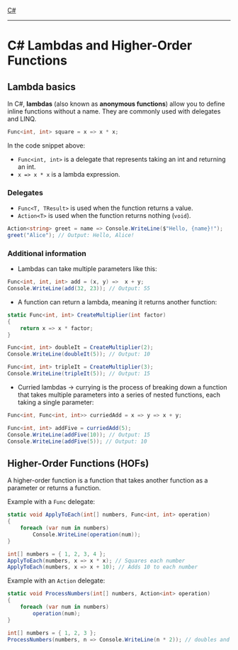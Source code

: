 [C#](csharp)

---

# C# Lambdas and Higher-Order Functions

## Lambda basics
In C#, **lambdas** (also known as **anonymous functions**) allow you to define inline functions without a name. They are commonly used with delegates and LINQ.
```csharp
Func<int, int> square = x => x * x;
```
In the code snippet above:
- `Func<int, int>` is a delegate that represents taking an int and returning an int.
- `x => x * x` is a lambda expression.

### Delegates
- `Func<T, TResult>` is used when the function returns a value.
- `Action<T>` is used when the function returns nothing (`void`).

```csharp
Action<string> greet = name => Console.WriteLine($"Hello, {name}!");
greet("Alice"); // Output: Hello, Alice!
```

### Additional information
- Lambdas can take multiple parameters like this:
```csharp
Func<int, int, int> add = (x, y) =>  x + y;
Console.WriteLine(add(32, 23)); // Output: 55
```

- A function can return a lambda, meaning it returns another function:
```csharp
static Func<int, int> CreateMultiplier(int factor)
{
	return x => x * factor;
}

Func<int, int> doubleIt = CreateMultiplier(2);
Console.WriteLine(doubleIt(5)); // Output: 10

Func<int, int> tripleIt = CreateMultiplier(3);
Console.WriteLine(tripleIt(5)); // Output: 15
```

- Curried lambdas -> currying is the process of breaking down a function that takes multiple parameters into a series of nested functions, each taking a single parameter:
```csharp
Func<int, Func<int, int>> curriedAdd = x => y => x + y;

Func<int, int> addFive = curriedAdd(5);
Console.WriteLine(addFive(10)); // Output: 15
Console.WriteLine(addFive(5)); // Output: 10
```

## Higher-Order Functions (HOFs)
A higher-order function is a function that takes another function as a parameter or returns a function.

Example with a `Func` delegate:
```csharp
static void ApplyToEach(int[] numbers, Func<int, int> operation)
{
	foreach (var num in numbers)
		Console.WriteLine(operation(num));
}

int[] numbers = { 1, 2, 3, 4 };
ApplyToEach(numbers, x => x * x); // Squares each number
ApplyToEach(numbers, x => x + 10); // Adds 10 to each number
```

Example with an `Action` delegate:
```csharp
static void ProcessNumbers(int[] numbers, Action<int> operation)
{
	foreach (var num in numbers)
		operation(num);
}

int[] numbers = { 1, 2, 3 };
ProcessNumbers(numbers, n => Console.WriteLine(n * 2)); // doubles and prints each number
```